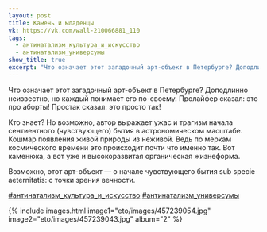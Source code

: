 ```yaml
---
layout: post
title: Камень и младенцы
vk: https://vk.com/wall-210066881_110
tags:
  - антинатализм_культура_и_искусство
  - антинатализм_универсумы
show_title: true
excerpt: "Что означает этот загадочный арт-объект в Петербурге? Доподлинно неизвестно, но каждый понимает его по-своему. Пролайфер сказал: это про аборты! Простак сказал: это просто так!"
---
```

Что означает этот загадочный арт-объект в Петербурге? Доподлинно неизвестно, но каждый понимает его по-своему. Пролайфер сказал: это про аборты! Простак сказал: это просто так!

Кто знает? Но возможно, автор выражает ужас и трагизм начала сентиентного (чувствующего) бытия в астрономическом масштабе. Кошмар появления живой природы из неживой. Ведь по меркам космического времени это происходит почти что именно так. Вот каменюка, а вот уже и высокоразвитая органическая жизнеформа.

Возможно, этот арт-объект — о начале чувствующего бытия sub specie aeternitatis: с точки зрения вечности.

[#антинатализм_культура_и_искусство](poisk.html#антинатализм_культура_и_искусство) 
[#антинатализм_универсумы](poisk.html#антинатализм_универсумы)

{% include images.html image1="eto/images/457239054.jpg" image2="eto/images/457239043.jpg" album="2" %}
